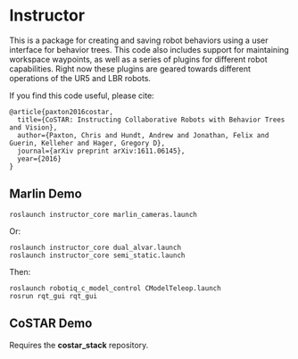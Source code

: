 # Instructor

This is a package for creating and saving robot behaviors using a user interface for behavior trees.  This code also includes support for maintaining workspace waypoints, as well as a series of plugins for different robot capabilities.  Right now these plugins are geared towards different operations of the UR5 and LBR robots.

If you find this code useful, please cite:
```
@article{paxton2016costar,
  title={CoSTAR: Instructing Collaborative Robots with Behavior Trees and Vision},
  author={Paxton, Chris and Hundt, Andrew and Jonathan, Felix and Guerin, Kelleher and Hager, Gregory D},
  journal={arXiv preprint arXiv:1611.06145},
  year={2016}
}
```

## Marlin Demo

```roslaunch instructor_core marlin_cameras.launch```

Or:

```roslaunch instructor_core dual_cameras.launch
roslaunch instructor_core dual_alvar.launch
roslaunch instructor_core semi_static.launch
```
Then:
```roslaunch ur_driver test_servo_driver.launch robot_ip:=192.168.1.155
roslaunch robotiq_c_model_control CModelTeleop.launch 
rosrun rqt_gui rqt_gui
```

## CoSTAR Demo

Requires the __costar_stack__ repository.
